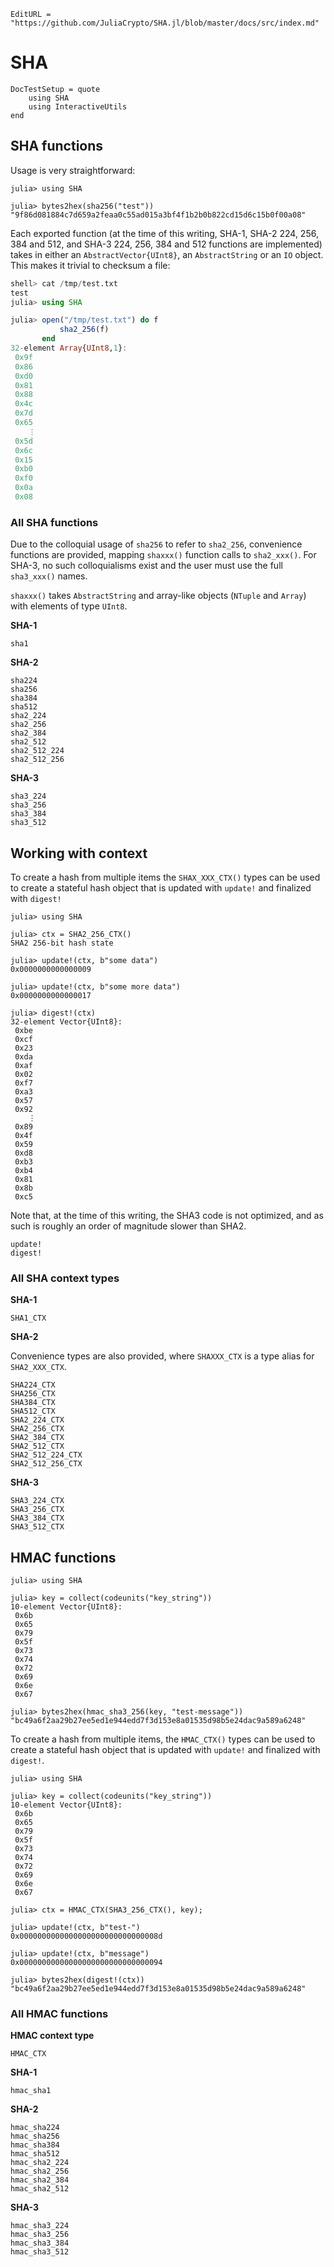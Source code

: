 ```@meta
EditURL = "https://github.com/JuliaCrypto/SHA.jl/blob/master/docs/src/index.md"
```

# SHA

```@meta
DocTestSetup = quote
    using SHA
    using InteractiveUtils
end
```


## SHA functions

Usage is very straightforward:
```jldoctest
julia> using SHA

julia> bytes2hex(sha256("test"))
"9f86d081884c7d659a2feaa0c55ad015a3bf4f1b2b0b822cd15d6c15b0f00a08"
```

Each exported function (at the time of this writing, SHA-1, SHA-2 224, 256, 384 and 512, and SHA-3 224, 256, 384 and 512 functions are implemented) takes in either an `AbstractVector{UInt8}`, an `AbstractString` or an `IO` object.  This makes it trivial to checksum a file:

```julia
shell> cat /tmp/test.txt
test
julia> using SHA

julia> open("/tmp/test.txt") do f
           sha2_256(f)
       end
32-element Array{UInt8,1}:
 0x9f
 0x86
 0xd0
 0x81
 0x88
 0x4c
 0x7d
 0x65
    ⋮
 0x5d
 0x6c
 0x15
 0xb0
 0xf0
 0x0a
 0x08
```

### All SHA functions
Due to the colloquial usage of `sha256` to refer to `sha2_256`, convenience functions are provided, mapping `shaxxx()` function calls to `sha2_xxx()`.
For SHA-3, no such colloquialisms exist and the user must use the full `sha3_xxx()` names.

`shaxxx()` takes `AbstractString` and array-like objects (`NTuple` and `Array`) with elements of type `UInt8`.

**SHA-1**
```@docs
sha1
```

**SHA-2**
```@docs
sha224
sha256
sha384
sha512
sha2_224
sha2_256
sha2_384
sha2_512
sha2_512_224
sha2_512_256
```

**SHA-3**
```@docs
sha3_224
sha3_256
sha3_384
sha3_512
```


## Working with context

To create a hash from multiple items the `SHAX_XXX_CTX()` types can be used to create a stateful hash object that
is updated with `update!` and finalized with `digest!`

```jldoctest
julia> using SHA

julia> ctx = SHA2_256_CTX()
SHA2 256-bit hash state

julia> update!(ctx, b"some data")
0x0000000000000009

julia> update!(ctx, b"some more data")
0x0000000000000017

julia> digest!(ctx)
32-element Vector{UInt8}:
 0xbe
 0xcf
 0x23
 0xda
 0xaf
 0x02
 0xf7
 0xa3
 0x57
 0x92
    ⋮
 0x89
 0x4f
 0x59
 0xd8
 0xb3
 0xb4
 0x81
 0x8b
 0xc5
```

Note that, at the time of this writing, the SHA3 code is not optimized, and as such is roughly an order of magnitude slower than SHA2.

```@docs
update!
digest!
```

### All SHA context types

**SHA-1**
```@docs
SHA1_CTX
```

**SHA-2**

Convenience types are also provided, where `SHAXXX_CTX` is a type alias for `SHA2_XXX_CTX`.
```@docs
SHA224_CTX
SHA256_CTX
SHA384_CTX
SHA512_CTX
SHA2_224_CTX
SHA2_256_CTX
SHA2_384_CTX
SHA2_512_CTX
SHA2_512_224_CTX
SHA2_512_256_CTX
```

**SHA-3**
```@docs
SHA3_224_CTX
SHA3_256_CTX
SHA3_384_CTX
SHA3_512_CTX
```


## HMAC functions

```jldoctest
julia> using SHA

julia> key = collect(codeunits("key_string"))
10-element Vector{UInt8}:
 0x6b
 0x65
 0x79
 0x5f
 0x73
 0x74
 0x72
 0x69
 0x6e
 0x67

julia> bytes2hex(hmac_sha3_256(key, "test-message"))
"bc49a6f2aa29b27ee5ed1e944edd7f3d153e8a01535d98b5e24dac9a589a6248"
```

To create a hash from multiple items, the `HMAC_CTX()` types can be used to create a stateful hash object that
is updated with `update!` and finalized with `digest!`.

```jldoctest
julia> using SHA

julia> key = collect(codeunits("key_string"))
10-element Vector{UInt8}:
 0x6b
 0x65
 0x79
 0x5f
 0x73
 0x74
 0x72
 0x69
 0x6e
 0x67

julia> ctx = HMAC_CTX(SHA3_256_CTX(), key);

julia> update!(ctx, b"test-")
0x0000000000000000000000000000008d

julia> update!(ctx, b"message")
0x00000000000000000000000000000094

julia> bytes2hex(digest!(ctx))
"bc49a6f2aa29b27ee5ed1e944edd7f3d153e8a01535d98b5e24dac9a589a6248"
```

### All HMAC functions

**HMAC context type**
```@docs
HMAC_CTX
```

**SHA-1**
```@docs
hmac_sha1
```

**SHA-2**
```@docs
hmac_sha224
hmac_sha256
hmac_sha384
hmac_sha512
hmac_sha2_224
hmac_sha2_256
hmac_sha2_384
hmac_sha2_512
```

**SHA-3**
```@docs
hmac_sha3_224
hmac_sha3_256
hmac_sha3_384
hmac_sha3_512
```
